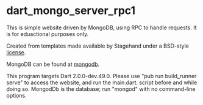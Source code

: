 # dart_mongo_server_rpc1

This is simple website driven by MongoDB, using RPC to handle requests. It is for eduactional purposes only.

Created from templates made available by Stagehand under a BSD-style
[license](https://github.com/dart-lang/stagehand/blob/master/LICENSE).

MongoDB can be found at [mongodb](https://www.mongodb.com). 

This program targets Dart 2.0.0-dev.49.0. Please use "pub run build_runner serve" to access the website, and run the main.dart. script before and while doing so. MongodDb is the database; run "mongod" with no command-line options. 
